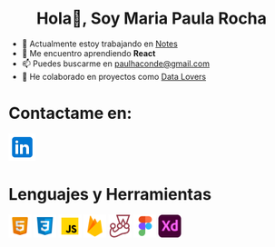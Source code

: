<h1 align="center"> Hola👋, Soy Maria Paula Rocha</h1>


* 🔭 Actualmente estoy trabajando en [Notes](https://github.com/paulhaconde94/DEV001-notes)
* 🌱 Me encuentro aprendiendo **React**
* 📫 Puedes buscarme en paulhaconde@gmail.com
* 💞️ He colaborado en proyectos como [Data Lovers](https://github.com/paulhaconde94/DEV001-data-lovers)

# Contactame en:
<a href="https://www.linkedin.com/in/mariapaularochac/"><img src="https://github.com/paulhaconde94/paulhaconde94/blob/main/IconoL.png"></a>

# Lenguajes y Herramientas 
<img src="https://github.com/paulhaconde94/paulhaconde94/blob/main/iconoHtml.png" width="40" height="40"/></a>
<img src="https://github.com/paulhaconde94/paulhaconde94/blob/main/iconoCss.png" width="40" height="40"/></a>
<img src="https://github.com/paulhaconde94/paulhaconde94/blob/main/iconoJavascript.png" width="40" height="40"/></a>
<img src="https://github.com/paulhaconde94/paulhaconde94/blob/main/iconoFirebase.png" width="40" height="40"/></a>
<img src="https://github.com/paulhaconde94/paulhaconde94/blob/main/iconoJest.svg" width="40" height="40"/></a>
<img src="https://github.com/paulhaconde94/paulhaconde94/blob/main/iconoFigma.png" width="40" height="40"/></a>
<img src="https://github.com/paulhaconde94/paulhaconde94/blob/main/iconoXd.png" width="40" height="40"/></a>
<!---
paulhaconde94/paulhaconde94 is a ✨ special ✨ repository because its `README.md` (this file) appears on your GitHub profile.
You can click the Preview link to take a look at your changes.
--->
